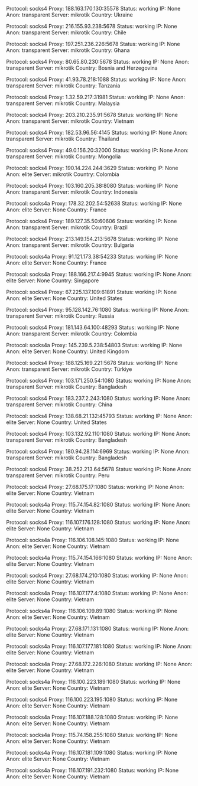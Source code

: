 Protocol: socks4
Proxy: 188.163.170.130:35578
Status: working
IP: None
Anon: transparent
Server: mikrotik
Country: Ukraine

Protocol: socks4
Proxy: 216.155.93.238:5678
Status: working
IP: None
Anon: transparent
Server: mikrotik
Country: Chile

Protocol: socks4
Proxy: 197.251.236.226:5678
Status: working
IP: None
Anon: transparent
Server: mikrotik
Country: Ghana

Protocol: socks4
Proxy: 80.65.80.230:5678
Status: working
IP: None
Anon: transparent
Server: mikrotik
Country: Bosnia and Herzegovina

Protocol: socks4
Proxy: 41.93.78.218:1088
Status: working
IP: None
Anon: transparent
Server: mikrotik
Country: Tanzania

Protocol: socks4
Proxy: 1.32.59.217:31981
Status: working
IP: None
Anon: transparent
Server: mikrotik
Country: Malaysia

Protocol: socks4
Proxy: 203.210.235.91:5678
Status: working
IP: None
Anon: transparent
Server: mikrotik
Country: Vietnam

Protocol: socks4
Proxy: 182.53.96.56:4145
Status: working
IP: None
Anon: transparent
Server: mikrotik
Country: Thailand

Protocol: socks4
Proxy: 49.0.156.20:32000
Status: working
IP: None
Anon: transparent
Server: mikrotik
Country: Mongolia

Protocol: socks4
Proxy: 190.14.224.244:3629
Status: working
IP: None
Anon: elite
Server: mikrotik
Country: Colombia

Protocol: socks4
Proxy: 103.160.205.38:8080
Status: working
IP: None
Anon: transparent
Server: mikrotik
Country: Indonesia

Protocol: socks4a
Proxy: 178.32.202.54:52638
Status: working
IP: None
Anon: elite
Server: None
Country: France

Protocol: socks4
Proxy: 189.127.35.50:60606
Status: working
IP: None
Anon: transparent
Server: mikrotik
Country: Brazil

Protocol: socks4
Proxy: 213.149.154.213:5678
Status: working
IP: None
Anon: transparent
Server: mikrotik
Country: Bulgaria

Protocol: socks4a
Proxy: 91.121.173.38:54233
Status: working
IP: None
Anon: elite
Server: None
Country: France

Protocol: socks4a
Proxy: 188.166.217.4:9945
Status: working
IP: None
Anon: elite
Server: None
Country: Singapore

Protocol: socks4
Proxy: 67.225.137.109:61891
Status: working
IP: None
Anon: elite
Server: None
Country: United States

Protocol: socks4
Proxy: 95.128.142.76:1080
Status: working
IP: None
Anon: transparent
Server: mikrotik
Country: Russia

Protocol: socks4
Proxy: 181.143.64.100:48293
Status: working
IP: None
Anon: transparent
Server: mikrotik
Country: Colombia

Protocol: socks4a
Proxy: 145.239.5.238:54803
Status: working
IP: None
Anon: elite
Server: None
Country: United Kingdom

Protocol: socks4
Proxy: 188.125.169.221:5678
Status: working
IP: None
Anon: transparent
Server: mikrotik
Country: Türkiye

Protocol: socks4
Proxy: 103.171.250.54:1080
Status: working
IP: None
Anon: transparent
Server: mikrotik
Country: Bangladesh

Protocol: socks4
Proxy: 183.237.2.243:1080
Status: working
IP: None
Anon: transparent
Server: mikrotik
Country: China

Protocol: socks4
Proxy: 138.68.21.132:45793
Status: working
IP: None
Anon: elite
Server: None
Country: United States

Protocol: socks4
Proxy: 103.132.92.110:1080
Status: working
IP: None
Anon: transparent
Server: mikrotik
Country: Bangladesh

Protocol: socks4
Proxy: 180.94.28.114:6969
Status: working
IP: None
Anon: transparent
Server: mikrotik
Country: Bangladesh

Protocol: socks4
Proxy: 38.252.213.64:5678
Status: working
IP: None
Anon: transparent
Server: mikrotik
Country: Peru

Protocol: socks4
Proxy: 27.68.175.17:1080
Status: working
IP: None
Anon: elite
Server: None
Country: Vietnam

Protocol: socks4a
Proxy: 115.74.154.82:1080
Status: working
IP: None
Anon: elite
Server: None
Country: Vietnam

Protocol: socks4
Proxy: 116.107.176.128:1080
Status: working
IP: None
Anon: elite
Server: None
Country: Vietnam

Protocol: socks4a
Proxy: 116.106.108.145:1080
Status: working
IP: None
Anon: elite
Server: None
Country: Vietnam

Protocol: socks4a
Proxy: 115.74.154.166:1080
Status: working
IP: None
Anon: elite
Server: None
Country: Vietnam

Protocol: socks4
Proxy: 27.68.174.210:1080
Status: working
IP: None
Anon: elite
Server: None
Country: Vietnam

Protocol: socks4a
Proxy: 116.107.177.4:1080
Status: working
IP: None
Anon: elite
Server: None
Country: Vietnam

Protocol: socks4a
Proxy: 116.106.109.89:1080
Status: working
IP: None
Anon: elite
Server: None
Country: Vietnam

Protocol: socks4a
Proxy: 27.68.171.131:1080
Status: working
IP: None
Anon: elite
Server: None
Country: Vietnam

Protocol: socks4a
Proxy: 116.107.177.181:1080
Status: working
IP: None
Anon: elite
Server: None
Country: Vietnam

Protocol: socks4a
Proxy: 27.68.172.226:1080
Status: working
IP: None
Anon: elite
Server: None
Country: Vietnam

Protocol: socks4a
Proxy: 116.100.223.189:1080
Status: working
IP: None
Anon: elite
Server: None
Country: Vietnam

Protocol: socks4
Proxy: 116.100.223.195:1080
Status: working
IP: None
Anon: elite
Server: None
Country: Vietnam

Protocol: socks4a
Proxy: 116.107.188.128:1080
Status: working
IP: None
Anon: elite
Server: None
Country: Vietnam

Protocol: socks4a
Proxy: 115.74.158.255:1080
Status: working
IP: None
Anon: elite
Server: None
Country: Vietnam

Protocol: socks4a
Proxy: 116.107.181.109:1080
Status: working
IP: None
Anon: elite
Server: None
Country: Vietnam

Protocol: socks4a
Proxy: 116.107.191.232:1080
Status: working
IP: None
Anon: elite
Server: None
Country: Vietnam

